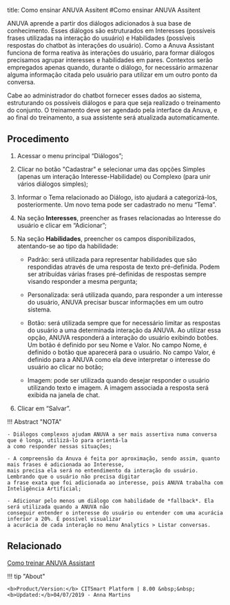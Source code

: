 title: Como ensinar ANUVA Assitent
#Como ensinar ANUVA Assitent

ANUVA aprende a partir dos diálogos adicionados à sua base de conhecimento. Esses diálogos são estruturados em Interesses (possíveis frases
utilizadas na interação do usuário) e Habilidades (possíveis respostas do chatbot às interações do usuário).
Como a Anuva Assistant funciona de forma reativa às interações do usuário, para formar diálogos precisamos agrupar interesses e habilidades
em pares. Contextos serão empregados apenas quando, durante o diálogo, for necessário armazenar alguma informação citada pelo usuário para 
utilizar em um outro ponto da conversa.

Cabe ao administrador do chatbot fornecer esses dados ao sistema, estruturando os possíveis diálogos e para que seja realizado o treinamento
do conjunto. O treinamento deve ser agendado pela interface da Anuva, e ao final do treinamento, a sua assistente será atualizada automaticamente.

Procedimento
------------

1. Acessar o menu principal “Diálogos”;

2. Clicar no botão "Cadastrar" e selecionar uma das opções Simples (apenas um interação Interesse-Habilidade) ou Complexo 
(para unir vários diálogos simples);

3. Informar o Tema relacionado ao Diálogo, isto ajudará a categorizá-los, posteriormente. Um novo tema pode ser cadastrado no menu “Tema”.

4. Na seção **Interesses**, preencher as frases relacionadas ao Interesse do usuário e clicar em “Adicionar”;

5. Na seção **Habilidades**, preencher os campos disponibilizados, atentando-se ao tipo da habilidade:

    - Padrão: será utilizada para representar habilidades que são respondidas através de uma resposta de texto pré-definida. Podem ser 
     atribuídas várias frases pré-definidas de respostas sempre visando responder a mesma pergunta;

    - Personalizada: será utilizada quando, para responder a um interesse do usuário, ANUVA precisar buscar informações em um outro         sistema.

    - Botão: será utilizada sempre que for necessário limitar as respostas do usuário a uma determinada interação da ANUVA. Ao utilizar     essa opção, ANUVA responderá a interação do usuário exibindo botões. Um botão é definido por seu Nome e Valor. No campo Nome, é         definido o botão que aparecerá para o usuário. No campo Valor, é definido para a ANUVA como ela deve interpretar o interesse do         usuário ao clicar no botão;
 
    - Imagem: pode ser utilizada quando desejar responder o usuário utilizando texto e imagem. A imagem associada a resposta será           exibida na janela de chat.

6. Clicar em “Salvar”.

!!! Abstract "NOTA"

    - Diálogos complexos ajudam ANUVA a ser mais assertiva numa conversa que é longa, utilizá-lo para orientá-la
    a como responder nessas situações;
    
    - A compreensão da Anuva é feita por aproximação, sendo assim, quanto mais frases é adicionada ao Interesse,
    mais precisa ela será no entendimento da interação do usuário. Lembrando que o usuário não precisa digitar 
    a frase exata que foi adicionada ao interesse, pois ANUVA trabalha com Inteligência Artificial;
                
    - Adicionar pelo menos um diálogo com habilidade de *fallback*. Ela será utilizada quando a ANUVA não 
    conseguir entender o interesse do usuário ou entender com uma acurácia inferior a 20%. É possível visualizar 
    a acurácia de cada interação no menu Analytics > Listar conversas.
   
 Relacionado
 ----------
 
 [Como treinar ANUVA Assistant](/pt-br/anuva/trainning-anuva.html)
 
 

!!! tip "About"

    <b>Product/Version:</b> CITSmart Platform | 8.00 &nbsp;&nbsp;
    <b>Updated:</b>04/07/2019 - Anna Martins
    

